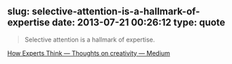 slug: selective-attention-is-a-hallmark-of-expertise
date: 2013-07-21 00:26:12
type: quote
---

> Selective attention is a hallmark of expertise.

[How Experts Think — Thoughts on creativity — Medium](https://medium.com/thoughts-on-creativity/91b443104b92)
